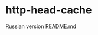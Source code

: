 # http-head-cache

Russian version <a href="https://github.com/gdevby/desktop-starter-launch-update-bootstrap/blob/master/http-head-cache/README_RU.md">README.md</a>
